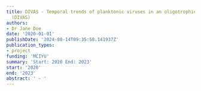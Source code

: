 ```yaml
---
title: DIVAS - Temporal trends of planktonic viruses in an oligotrophic coastal system
  (DIVAS)
authors:
- Dr Jane Doe
date: '2020-01-01'
publishDate: '2024-08-14T09:35:58.141937Z'
publication_types:
- project
funding: 'MCIYU'
summary: 'Start: 2020 End: 2023'
start: '2020'
end: '2023'
abstract: ' - '
---
```


